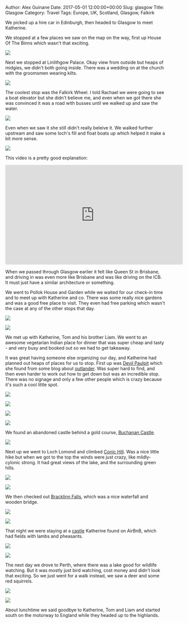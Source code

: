 Author: Alex Guinane
Date: 2017-05-01 12:00:00+00:00
Slug: glasgow
Title: Glasgow
Category: Travel
Tags: Europe, UK, Scotland, Glasgow, Falkirk

We picked up a hire car in Edinburgh, then headed to Glasgow to meet Katherine.

We stopped at a few places we saw on the map on the way, first up  House Of The Binns which wasn't that exciting.

![](/images/2017/2017-05-01-glasgow/binns.jpg "")

Next we stopped at Linlithgow Palace. Okay view from outside but heaps of midgies, we didn't both going inside. There was a wedding on at the church with the groomsmen wearing kilts.

![](/images/2017/2017-05-01-glasgow/linlithgow-palace.JPG "")

The coolest stop was the Falkirk Wheel. I told Rachael we were going to see a boat elevator but she didn't believe me, and even when we got there she was convinced it was a road with busses until we walked up and saw the water.

![](/images/2017/2017-05-01-glasgow/falkirk.JPG "")

Even when we saw it she still didn't really beleive it. We walked further upstream and saw some loch's fill and float boats up which helped it make a bit more sense.

![](/images/2017/2017-05-01-glasgow/loch.JPG "")

This video is a pretty good explanation:

<iframe width="560" height="315" src="https://www.youtube.com/embed/qHO9gARac-w?rel=0" frameborder="0" allowfullscreen></iframe>

When we passed through Glasgow earlier it felt like Queen St in Brisbane, and driving in was even more like Brisbane and was like driving on the ICB. It must just have a similar architecture or something.

We went to Pollok House and Garden while we waited for our check-in time and to meet up with Katherine and co. There was some really nice gardens and was a good free place to visit. They even had free parking which wasn't the case at any of the other stops that day.

![](/images/2017/2017-05-01-glasgow/pollok2.JPG "")

![](/images/2017/2017-05-01-glasgow/pollok1.JPG "")

We met up with Katherine, Tom and his brother Liam. We went to an awesome vegetarian Indian place for dinner that was super cheap and tasty - and very busy and booked out so we had to get takeaway.

It was great having someone else organizing our day, and Katherine had planned out heaps of places for us to stop. First up was [Devil Paulpit](https://en.wikipedia.org/wiki/Finnich_Glen) which she found from some blog about [outlander](http://www.outlanderlocations.com/locations/finnich-glen-devils-pulpit/). Was super hard to find, and then even harder to work out how to get down but was an incredible stop. There was no signage and only a few other people which is crazy because it's such a cool little spot.

![](/images/2017/2017-05-01-glasgow/devil0.JPG "")

![](/images/2017/2017-05-01-glasgow/devil1.jpg "")

![](/images/2017/2017-05-01-glasgow/devil2.jpg "")

![](/images/2017/2017-05-01-glasgow/devil3.jpg "")

We found an abandoned castle behind a gold course, [Buchanan Castle](https://en.wikipedia.org/wiki/Buchanan_Castle).

![](/images/2017/2017-05-01-glasgow/buchanan-castle.jpg "")

Next up we went to Loch Lomond and climbed [Conic Hill](https://en.wikipedia.org/wiki/Conic_Hill).
Was a nice little hike but when we got to the top the winds were just crazy, like mildly-cylonic strong.
It had great views of the lake, and the surrounding green hills.

![](/images/2017/2017-05-01-glasgow/conic1.JPG "")

![](/images/2017/2017-05-01-glasgow/conic2.jpg "")

We then checked out [Bracklinn Falls](https://en.wikipedia.org/wiki/Bracklinn_Falls), which was a nice waterfall and wooden bridge.

![](/images/2017/2017-05-01-glasgow/bracklinn1.jpg "")

![](/images/2017/2017-05-01-glasgow/bracklinn2.JPG "")

That night we were staying at a [castle](https://www.google.com.au/maps/@56.0578457,-4.3718828,281m/data=!3m1!1e3) Katherine found on AirBnB, which had fields with lambs and pheasants.

![](/images/2017/2017-05-01-glasgow/airbnb-castle.jpg "")

![](/images/2017/2017-05-01-glasgow/airbnb-castle2.jpg "")

The next day we drove to Perth, where there was a lake good for wildlife watching. But it was mostly just bird watching, cost money and didn't look that exciting. So we just went for a walk instead, we saw a deer and some red squirrels.

![](/images/2017/2017-05-01-glasgow/perth1.jpg "")

![](/images/2017/2017-05-01-glasgow/perth2.jpg "")

About lunchtime we said goodbye to Katherine, Tom and Liam and started south on the motorway to England while they headed up to the highlands.
